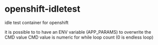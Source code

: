 # openshift-idletest
idle test container for openshift

it is possible to to have an ENV variable (APP_PARAMS) to overwrite the CMD value
CMD value is numeric for while loop count (0 is endless loop)
